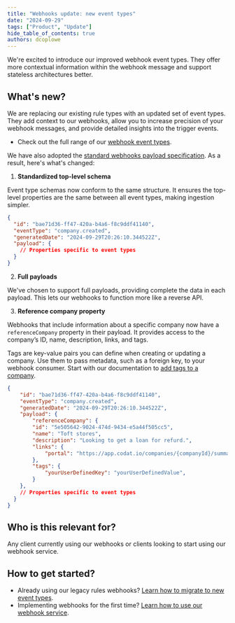 ```yaml
---
title: "Webhooks update: new event types"
date: "2024-09-29"
tags: ["Product", "Update"]
hide_table_of_contents: true
authors: dcoplowe
---
```


We're excited to introduce our improved webhook event types. They offer more contextual information within the webhook message and support stateless architectures better. 

<!--truncate-->

## What's new?

We are replacing our existing rule types with an updated set of event types. They add context to our webhooks, allow you to increase precision of your webhook messages, and provide detailed insights into the trigger events. 

- Check out the full range of our [webhook event types](/using-the-api/webhooks/event-types).

We have also adopted the [standard webhooks payload specification](https://github.com/standard-webhooks/standard-webhooks/blob/main/spec/standard-webhooks.md#payload-structure). As a result, here's what's changed:

1. **Standardized top-level schema**

  Event type schemas now conform to the same structure. It ensures the top-level properties are the same between all event types, making ingestion simpler. 
  
  ```json title="Default schema structure"
  {
    "id": "bae71d36-ff47-420a-b4a6-f8c9ddf41140",
    "eventType": "company.created",
    "generatedDate": "2024-09-29T20:26:10.344522Z",
    "payload": {
      // Properties specific to event types
    }
  }
  ```

2. **Full payloads**

  We've chosen to support full payloads, providing complete the data in each payload. This lets our webhooks to function more like a reverse API.

3. **Reference company property**

  Webhooks that include information about a specific company now have a `referenceCompany` property in their payload. It provides access to the company’s ID, name, description, links, and tags. 
  
  Tags are key-value pairs you can define when creating or updating a company. Use them to pass metadata, such as a foreign key, to your webhook consumer. Start with our documentation to [add tags to a company](/using-the-api/managing-companies#add-metadata-to-a-company).
  
  ```json title="Reference company property"
  {
      "id": "bae71d36-ff47-420a-b4a6-f8c9ddf41140",
      "eventType": "company.created",
      "generatedDate": "2024-09-29T20:26:10.344522Z",
      "payload": {
          "referenceCompany": {
          "id": "5e505642-9024-474d-9434-e5a44f505cc5",
          "name": "Toft stores",
          "description": "Looking to get a loan for refurd.",
          "links": {
              "portal": "https://app.codat.io/companies/{companyId}/summary"
          },
          "tags": {
              "yourUserDefinedKey": "yourUserDefinedValue",
          }
      },
      // Properties specific to event types
    }
  }
  ```

## Who is this relevant for?

Any client currently using our webhooks or clients looking to start using our webhook service. 

## How to get started?

- Already using our legacy rules webhooks? [Learn how to migrate to new event types](/using-the-api/webhooks/migrating-to-new-event-types).
- Implementing webhooks for the first time? [Learn how to use our webhook service](/using-the-api/webhooks/create-consumer).
